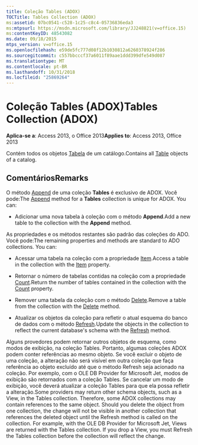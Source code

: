 ```yaml
---
title: Coleção Tables (ADOX)
TOCTitle: Tables Collection (ADOX)
ms:assetid: 07bc0541-c528-1c25-c8c4-05736836eda3
ms:mtpsurl: https://msdn.microsoft.com/library/JJ248821(v=office.15)
ms:contentKeyID: 48543082
ms.date: 09/18/2015
mtps_version: v=office.15
ms.openlocfilehash: e59de5fc777d08f12b1030812a6260378924f286
ms.sourcegitcommit: c557bbcccf37a6011f89aae1ddd399dfe549d087
ms.translationtype: MT
ms.contentlocale: pt-BR
ms.lasthandoff: 10/31/2018
ms.locfileid: "25869264"
---
```

# <a name="tables-collection-adox"></a><span data-ttu-id="74524-102">Coleção Tables (ADOX)</span><span class="sxs-lookup"><span data-stu-id="74524-102">Tables Collection (ADOX)</span></span>


<span data-ttu-id="74524-103">**Aplica-se a**: Access 2013, o Office 2013</span><span class="sxs-lookup"><span data-stu-id="74524-103">**Applies to**: Access 2013, Office 2013</span></span>

<span data-ttu-id="74524-104">Contém todos os objetos [Tabela](table-object-adox.md) de um catálogo.</span><span class="sxs-lookup"><span data-stu-id="74524-104">Contains all [Table](table-object-adox.md) objects of a catalog.</span></span>

## <a name="remarks"></a><span data-ttu-id="74524-105">Comentários</span><span class="sxs-lookup"><span data-stu-id="74524-105">Remarks</span></span>

<span data-ttu-id="74524-p101">O método [Append](append-method-adox-tables.md) de uma coleção **Tables** é exclusivo de ADOX. Você pode:</span><span class="sxs-lookup"><span data-stu-id="74524-p101">The [Append](append-method-adox-tables.md) method for a **Tables** collection is unique for ADOX. You can:</span></span>

  - <span data-ttu-id="74524-108">Adicionar uma nova tabela à coleção com o método **Append**.</span><span class="sxs-lookup"><span data-stu-id="74524-108">Add a new table to the collection with the **Append** method.</span></span>

<span data-ttu-id="74524-p102">As propriedades e os métodos restantes são padrão das coleções do ADO. Você pode:</span><span class="sxs-lookup"><span data-stu-id="74524-p102">The remaining properties and methods are standard to ADO collections. You can:</span></span>

  - <span data-ttu-id="74524-111">Acessar uma tabela na coleção com a propriedade [Item](item-property-ado.md).</span><span class="sxs-lookup"><span data-stu-id="74524-111">Access a table in the collection with the [Item](item-property-ado.md) property.</span></span>

  - <span data-ttu-id="74524-112">Retornar o número de tabelas contidas na coleção com a propriedade [Count](count-property-ado.md).</span><span class="sxs-lookup"><span data-stu-id="74524-112">Return the number of tables contained in the collection with the [Count](count-property-ado.md) property.</span></span>

  - <span data-ttu-id="74524-113">Remover uma tabela da coleção com o método [Delete](delete-method-adox-collections.md).</span><span class="sxs-lookup"><span data-stu-id="74524-113">Remove a table from the collection with the [Delete](delete-method-adox-collections.md) method.</span></span>

  - <span data-ttu-id="74524-114">Atualizar os objetos da coleção para refletir o atual esquema do banco de dados com o método [Refresh](refresh-method-ado.md).</span><span class="sxs-lookup"><span data-stu-id="74524-114">Update the objects in the collection to reflect the current database's schema with the [Refresh](refresh-method-ado.md) method.</span></span>

<span data-ttu-id="74524-p103">Alguns provedores podem retornar outros objetos de esquema, como modos de exibição, na coleção Tables. Portanto, algumas coleções ADOX podem conter referências ao mesmo objeto. Se você excluir o objeto de uma coleção, a alteração não será visível em outra coleção que faça referência ao objeto excluído até que o método Refresh seja acionado na coleção. Por exemplo, com o OLE DB Provider for Microsoft Jet, modos de exibição são retornados com a coleção Tables. Se cancelar um modo de exibição, você deverá atualizar a coleção Tables para que ela possa refletir a alteração.</span><span class="sxs-lookup"><span data-stu-id="74524-p103">Some providers may return other schema objects, such as a View, in the Tables collection. Therefore, some ADOX collections may contain references to the same object. Should you delete the object from one collection, the change will not be visible in another collection that references the deleted object until the Refresh method is called on the collection. For example, with the OLE DB Provider for Microsoft Jet, Views are returned with the Tables collection. If you drop a View, you must Refresh the Tables collection before the collection will reflect the change.</span></span>

